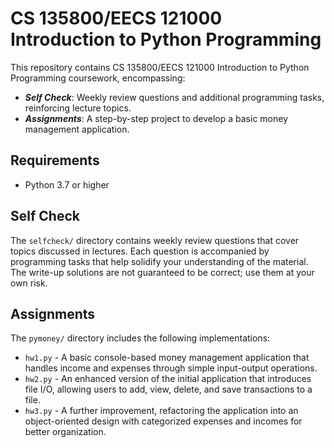# CS 135800/EECS 121000 Introduction to Python Programming

This repository contains CS 135800/EECS 121000 Introduction to Python Programming coursework, encompassing:
- ***Self Check***: Weekly review questions and additional programming tasks, reinforcing lecture topics.
- ***Assignments***: A step-by-step project to develop a basic money management application.

## **Requirements**
- Python 3.7 or higher

## **Self Check**
The `selfcheck/` directory contains weekly review questions that cover topics discussed in lectures. Each question is accompanied by programming tasks that help solidify your understanding of the material. The write-up solutions are not guaranteed to be correct; use them at your own risk.

## **Assignments**
The `pymoney/` directory includes the following implementations:
- `hw1.py` - A basic console-based money management application that handles income and expenses through simple input-output operations.
- `hw2.py` - An enhanced version of the initial application that introduces file I/O, allowing users to add, view, delete, and save transactions to a file.
- `hw3.py` - A further improvement, refactoring the application into an object-oriented design with categorized expenses and incomes for better organization.